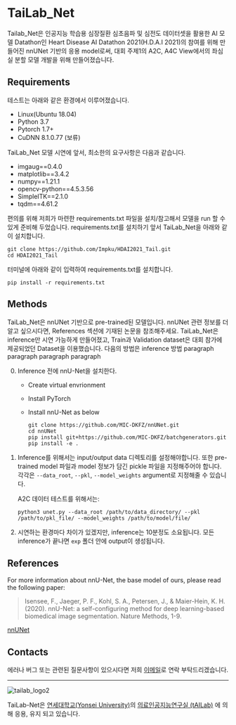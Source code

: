 <!-- Heading -->

# TaiLab_Net

<!-- 수정 사항입니다.-->

Tailab_Net은 인공지능 학습용 심장질환 심초음파 및 심전도 데이터셋을 활용한 AI 모델 Datathon인 Heart Disease AI Datathon 2021(H.D.A.I 2021)의 참여를 위해 만들어진 nnUNet 기반의 응용 model로써, 대회 주제1의 A2C, A4C View에서의 좌심실 분할 모델 개발을 위해 만들어졌습니다.

<!-- install 없애도 되고, 다른 이름 method 대제목으로 바꿔서 github 참고시키고 우리가 nnUnet 사용해서 train을 했다. 길어서 풀고 -->

## Requirements
테스트는 아래와 같은 환경에서 이루어졌습니다.

- Linux(Ubuntu 18.04)
- Python 3.7
- Pytorch 1.7+
- CuDNN 8.1.0.77 (보류)

TaiLab_Net 모델 시연에 앞서, 최소한의 요구사항은 다음과 같습니다.

- imgaug==0.4.0
- matplotlib==3.4.2
- numpy==1.21.1
- opencv-python==4.5.3.56
- SimpleITK==2.1.0
- tqdm==4.61.2

 편의를 위해 저희가 마련한 requirements.txt 파일을 설치/참고해서 모델을 run 할 수 있게 준비해 두었습니다. requirements.txt를 설치하기 앞서 TaiLab_Net을 아래와 같이 설치합니다.

```
git clone https://github.com/Impku/HDAI2021_Tail.git
cd HDAI2021_Tail
```

터미널에 아래와 같이 입력하여 requirements.txt를 설치합니다.

```
pip install -r requirements.txt
```

## Methods

<!-- 수정 사항입니다. 모델 2개를 사용했기 때문에 각각의 방법을 모두 설명해야함-->

TaiLab_Net은 nnUNet 기반으로 pre-trained된 모델입니다. nnUNet 관련 정보를 더 알고 싶으시다면, References 섹션에 기재된 논문을 참조해주세요. TaiLab_Net은 inference만 시연 가능하게 만들어졌고, Train과 Validation dataset은 대회 참가에 제공되었던 Dataset을 이용했습니다. 다음의 방법은 inference 방법
paragraph paragraph
paragraph paragraph

0. Inference 전에 nnU-Net을 설치한다.

   - Create virtual envrionment
   - Install PyTorch
   - Install nnU-Net as below
   
      ```
      git clone https://github.com/MIC-DKFZ/nnUNet.git
      cd nnUNet
      pip install git+https://github.com/MIC-DKFZ/batchgenerators.git
      pip install -e .
      ```

1. Inference를 위해서는 input/output data 디렉토리를 설정해야합니다. 또한 pre-trained model 파일과 model 정보가 담긴 pickle 파일을 지정해주어야 합니다. 각각은 `--data_root`, `--pkl`, `--model_weights` argument로 지정해줄 수 있습니다.

   A2C 데이터 테스트를 위해서는:
   ```
   python3 unet.py --data_root /path/to/data_directory/ --pkl /path/to/pkl_file/ --model_weights /path/to/model/file/
   ```

2. 시연하는 환경마다 차이가 있겠지만, inference는 10분정도 소요됩니다. 모든 inference가 끝나면 `exp` 폴더 안에 output이 생성됩니다. 



## References

<!-- Citation 적을게 뭐가 더 있을지 알려주세요. 수정사항 입니다. format도 제안 주시면 바꿔놓겠습니다.  -->

For more information about nnU-Net, the base model of ours, please read the following paper:

> Isensee, F., Jaeger, P. F., Kohl, S. A., Petersen, J., & Maier-Hein, K. H. (2020). nnU-Net: a self-configuring method for deep learning-based biomedical image segmentation. Nature Methods, 1-9.

[nnUNet](https://github.com/MIC-DKFZ/nnUNet)

## Contacts

<!-- 메일 주소 넘기기 완료. 근데 공용 이메일 대신 일단 제 이메일 넣어놨어요.
    ㄴ 방금전 태윤이가 준 주소로 다시 수정해놓았습니다.  -->

에러나 버그 또는 관련된 질문사항이 있으시다면 저희 [이메일](mailto:ygj03084@gmail.com)로 연락 부탁드리겠습니다.

<!--- 연대 로고를 넣으려고 했는데,, 뒤에 흰색 배경이 나와서 일단은 넣지 않았습니다. 의견 주세요  --->

---

![tailab_logo2](https://user-images.githubusercontent.com/39204766/144746204-2d39b036-3ea0-476e-945d-25e4f695ece1.png)

TaiLab-Net은 [연세대학교(Yonsei University)](https://www.yonsei.ac.kr/en_sc/index.jsp)의 [의료인공지능연구실 (tAILab)](https://sites.google.com/view/tailab/home?authuser=0) 에 의해 응용, 유지 되고 있습니다.
